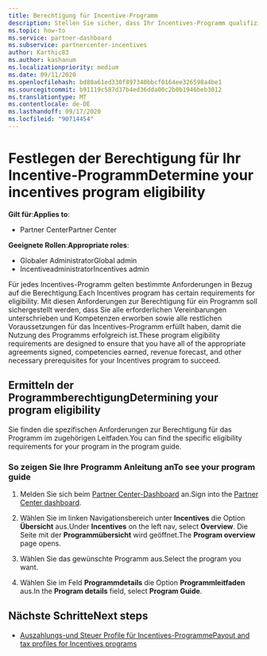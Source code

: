 ```yaml
---
title: Berechtigung für Incentive-Programm
description: Stellen Sie sicher, dass Ihr Incentives-Programm qualifiziert ist, damit Sie bezahlt werden können.
ms.topic: how-to
ms.service: partner-dashboard
ms.subservice: partnercenter-incentives
author: Karthic83
ms.author: kashanum
ms.localizationpriority: medium
ms.date: 09/11/2020
ms.openlocfilehash: bd80a61ed330f897340bbcf0164ee326598a4be1
ms.sourcegitcommit: b91119c587d37b4ed36dda00c2b0b1946beb3012
ms.translationtype: MT
ms.contentlocale: de-DE
ms.lasthandoff: 09/17/2020
ms.locfileid: "90714454"
---
```

# <a name="determine-your-incentives-program-eligibility"></a><span data-ttu-id="dd571-103">Festlegen der Berechtigung für Ihr Incentive-Programm</span><span class="sxs-lookup"><span data-stu-id="dd571-103">Determine your incentives program eligibility</span></span>

<span data-ttu-id="dd571-104">**Gilt für**:</span><span class="sxs-lookup"><span data-stu-id="dd571-104">**Applies to**:</span></span>

- <span data-ttu-id="dd571-105">Partner Center</span><span class="sxs-lookup"><span data-stu-id="dd571-105">Partner Center</span></span>

<span data-ttu-id="dd571-106">**Geeignete Rollen**:</span><span class="sxs-lookup"><span data-stu-id="dd571-106">**Appropriate roles**:</span></span>

- <span data-ttu-id="dd571-107">Globaler Administrator</span><span class="sxs-lookup"><span data-stu-id="dd571-107">Global admin</span></span>
- <span data-ttu-id="dd571-108">Incentiveadministrator</span><span class="sxs-lookup"><span data-stu-id="dd571-108">Incentives admin</span></span>

 <span data-ttu-id="dd571-109">Für jedes Incentives-Programm gelten bestimmte Anforderungen in Bezug auf die Berechtigung.</span><span class="sxs-lookup"><span data-stu-id="dd571-109">Each Incentives program has certain requirements for eligibility.</span></span> <span data-ttu-id="dd571-110">Mit diesen Anforderungen zur Berechtigung für ein Programm soll sichergestellt werden, dass Sie alle erforderlichen Vereinbarungen unterschrieben und Kompetenzen erworben sowie alle restlichen Voraussetzungen für das Incentives-Programm erfüllt haben, damit die Nutzung des Programms erfolgreich ist.</span><span class="sxs-lookup"><span data-stu-id="dd571-110">These program eligibility requirements are designed to ensure that you have all of the appropriate agreements signed, competencies earned, revenue forecast, and other necessary prerequisites for your Incentives program to succeed.</span></span>

## <a name="determining-your-program-eligibility"></a><span data-ttu-id="dd571-111">Ermitteln der Programmberechtigung</span><span class="sxs-lookup"><span data-stu-id="dd571-111">Determining your program eligibility</span></span>

<span data-ttu-id="dd571-112">Sie finden die spezifischen Anforderungen zur Berechtigung für das Programm im zugehörigen Leitfaden.</span><span class="sxs-lookup"><span data-stu-id="dd571-112">You can find the specific eligibility requirements for your program in the program guide.</span></span> 

### <a name="to-see-your-program-guide"></a><span data-ttu-id="dd571-113">So zeigen Sie Ihre Programm Anleitung an</span><span class="sxs-lookup"><span data-stu-id="dd571-113">To see your program guide</span></span>

1. <span data-ttu-id="dd571-114">Melden Sie sich beim [Partner Center-Dashboard](https://partner.microsoft.com/dashboard/) an.</span><span class="sxs-lookup"><span data-stu-id="dd571-114">Sign into the [Partner Center dashboard](https://partner.microsoft.com/dashboard/).</span></span>

2. <span data-ttu-id="dd571-115">Wählen Sie im linken Navigationsbereich unter **Incentives** die Option **Übersicht** aus.</span><span class="sxs-lookup"><span data-stu-id="dd571-115">Under **Incentives** on the left nav, select **Overview**.</span></span> <span data-ttu-id="dd571-116">Die Seite mit der **Programmübersicht** wird geöffnet.</span><span class="sxs-lookup"><span data-stu-id="dd571-116">The **Program overview** page opens.</span></span>

3. <span data-ttu-id="dd571-117">Wählen Sie das gewünschte Programm aus.</span><span class="sxs-lookup"><span data-stu-id="dd571-117">Select the program you want.</span></span>

4. <span data-ttu-id="dd571-118">Wählen Sie im Feld **Programmdetails** die Option **Programmleitfaden** aus.</span><span class="sxs-lookup"><span data-stu-id="dd571-118">In the **Program details** field, select **Program Guide**.</span></span>

## <a name="next-steps"></a><span data-ttu-id="dd571-119">Nächste Schritte</span><span class="sxs-lookup"><span data-stu-id="dd571-119">Next steps</span></span>

- [<span data-ttu-id="dd571-120">Auszahlungs-und Steuer Profile für Incentives-Programme</span><span class="sxs-lookup"><span data-stu-id="dd571-120">Payout and tax profiles for Incentives programs</span></span>](incentives-create-and-manage-your-payout-and-tax-profiles.md)